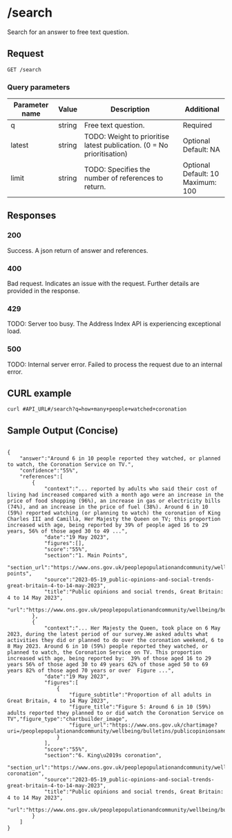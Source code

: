<h1>/search</h1>

<p>Search for an answer to free text question.</p>

<h2>Request</h2>

<p><code>GET /search</code></p>


<h3>Query parameters</h3>

<table class="table">
        <thead class="table--head">
        <th scope="col" class="table--header--cell">Parameter name</th>
        <th scope="col" class="table--header--cell">Value</th>
        <th scope="col" class="table--header--cell">Description</th>
        <th scope="col" class="table--header--cell">Additional</th>
        </thead>
    <tbody>
        <tr class="table--row">
            <td class="table--cell">q</td>
            <td class="table--cell">string</td>
            <td class="table--cell">Free text question.</td>
            <td class="table--cell">
                Required
             </td>
        </tr>
        <tr class="table--row">
            <td class="table--cell">latest</td>
            <td class="table--cell">string</td>
            <td class="table--cell">TODO: Weight to prioritise latest publication. (0 = No prioritisation)</td>
            <td class="table--cell">
                Optional
                <br>Default: NA
            </td>
        </tr>
         <tr class="table--row">
            <td class="table--cell">limit</td>
            <td class="table--cell">string</td>
            <td class="table--cell">TODO: Specifies the number of references to return.</td>
            <td class="table--cell">
                Optional
                <br>Default: 10
                <br>Maximum: 100
            </td>
        </tr>
     </tbody>
  </table>


<h2>Responses</h2>

<h3>200</h3>
<p>Success. A json return of answer and references.</p>

<h3>400</h3>
<p>Bad request. Indicates an issue with the request. Further details are provided in the response.</p>

<h3>429</h3>
<p>TODO: Server too busy. The Address Index API is experiencing exceptional load.</p>

<h3>500</h3>
<p>TODO: Internal server error. Failed to process the request due to an internal error.</p>




   <h2>CURL example</h2>

   <pre><code>curl #API_URL#/search?q=how+many+people+watched+coronation</code></pre>


   <h2 class="saturn">Sample Output (Concise)</h2>

   <pre><code>
{
    "answer":"Around 6 in 10 people reported they watched, or planned to watch, the Coronation Service on TV.",
    "confidence":"55%",
    "references":[
        {
            "context":"... reported by adults who said their cost of living had increased compared with a month ago were an increase in the price of food shopping (96%), an increase in gas or electricity bills (74%), and an increase in the price of fuel (38%). Around 6 in 10 (59%) reported watching (or planning to watch) the coronation of King Charles III and Camilla, Her Majesty the Queen on TV; this proportion increased with age, being reported by 39% of people aged 16 to 29 years, 56% of those aged 30 to 49 ...",
            "date":"19 May 2023",
            "figures":[],
            "score":"55%",
            "section":"1. Main Points",
            "section_url":"https://www.ons.gov.uk/peoplepopulationandcommunity/wellbeing/bulletins/publicopinionsandsocialtrendsgreatbritain/4to14may2023#main-points",
            "source":"2023-05-19_public-opinions-and-social-trends-great-britain-4-to-14-may-2023",
            "title":"Public opinions and social trends, Great Britain: 4 to 14 May 2023",
            "url":"https://www.ons.gov.uk/peoplepopulationandcommunity/wellbeing/bulletins/publicopinionsandsocialtrendsgreatbritain/4to14may2023"
        },
        {
            "context":"... Her Majesty the Queen, took place on 6 May 2023, during the latest period of our survey.We asked adults what activities they did or planned to do over the coronation weekend, 6 to 8 May 2023. Around 6 in 10 (59%) people reported they watched, or planned to watch, the Coronation Service on TV. This proportion increased with age, being reported by:  39% of those aged 16 to 29 years 56% of those aged 30 to 49 years 62% of those aged 50 to 69 years 82% of those aged 70 years or over  Figure ...",
            "date":"19 May 2023",
            "figures":[
                {
                    "figure_subtitle":"Proportion of all adults in Great Britain, 4 to 14 May 2023",
                    "figure_title":"Figure 5: Around 6 in 10 (59%) adults reported they planned to or did watch the Coronation Service on TV","figure_type":"chartbuilder_image",
                    "figure_url":"https://www.ons.gov.uk/chartimage?uri=/peoplepopulationandcommunity/wellbeing/bulletins/publicopinionsandsocialtrendsgreatbritain/4to14may2023/59504068&width=&hideSource=true"
                }
            ],
            "score":"55%",
            "section":"6. King\u2019s coronation",
            "section_url":"https://www.ons.gov.uk/peoplepopulationandcommunity/wellbeing/bulletins/publicopinionsandsocialtrendsgreatbritain/4to14may2023#kings-coronation",
            "source":"2023-05-19_public-opinions-and-social-trends-great-britain-4-to-14-may-2023",
            "title":"Public opinions and social trends, Great Britain: 4 to 14 May 2023",
            "url":"https://www.ons.gov.uk/peoplepopulationandcommunity/wellbeing/bulletins/publicopinionsandsocialtrendsgreatbritain/4to14may2023"
        }
    ]
}
   </code></pre>
